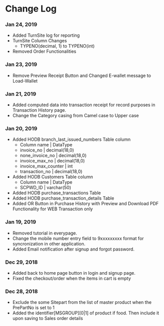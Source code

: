 # Change Log

### Jan 24, 2019
- Added TurnSite log for reporting
- TurnSite Column Changes
    - TYPENO(decimal, 1) to TYPENO(int)
- Removed Order Functionalities

### Jan 23, 2019
- Remove Preview Receipt Button and Changed E-wallet message to Load-Wallet

### Jan 21, 2019
- Added computed data into transaction receipt for record purposes in Transaction History page.
- Change the Category casing from Camel case to Upper case 

### Jan 20, 2019
- Added HODB branch_last_issued_numbers Table column
    - Column name   |   DataType
    - invoice_no    |   decimal(18,0)
    - none_invoice_no   |   decimal(18,0)
    - invoice_max_no    |   decimal(18,0)
    - invoice_max_counter   |   int
    - transaction_no    |   decimal(18,0)
- Added HODB Customers Table column
    - Column name   |   DataType
    - SCPWD_ID  |   varchar(50)
- Added HODB purchase_transactions Table
- Added HODB purchase_transaction_details Table
- Added OR Button in Purchase History with Preview and Download PDF Functionality for WEB Transaction only

### Jan 19, 2019
- Removed tutorial in everypage.
- Change the mobile number entry field to 9xxxxxxxxx format for syncronization in other application.
- Added Email notification after signup and forgot password.

### Dec 29, 2018
- Added back to home page button in login and signup page.
- Fixed the checkout/order when the items in cart is empty

### Dec 28, 2018
- Exclude the some Sitepart from the list of master product when the PrePartNo is set to 1
- Added the identifier[MSGROUP][0|1] of product if food. Then include it upon saving to Sales order details